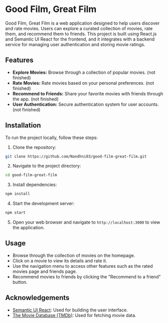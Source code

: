 # Good Film, Great Film

Good Film, Great Film is a web application designed to help users discover and rate movies. Users can explore a curated collection of movies, rate them, and recommend them to friends. This project is built using React.js and Semantic UI React for the frontend, and it integrates with a backend service for managing user authentication and storing movie ratings.

## Features

- **Explore Movies:** Browse through a collection of popular movies. (not finished)
- **Rate Movies:** Rate movies based on your personal preferences. (not finished)
- **Recommend to Friends:** Share your favorite movies with friends through the app. (not finished)
- **User Authentication:** Secure authentication system for user accounts. (not finished)

## Installation

To run the project locally, follow these steps:

1. Clone the repository:

```bash
git clone https://github.com/Nandhni03/good-film-great-film.git
```

2. Navigate to the project directory:

```bash
cd good-film-great-film
```

3. Install dependencies:

```bash
npm install
```

4. Start the development server:

```bash
npm start
```

5. Open your web browser and navigate to `http://localhost:3000` to view the application.

## Usage

- Browse through the collection of movies on the homepage.
- Click on a movie to view its details and rate it.
- Use the navigation menu to access other features such as the rated movies page and friends page.
- Recommend movies to friends by clicking the "Recommend to a friend" button.

## Acknowledgements

- [Semantic UI React](https://react.semantic-ui.com/): Used for building the user interface.
- [The Movie Database (TMDb)](https://www.themoviedb.org/): Used for fetching movie data.
